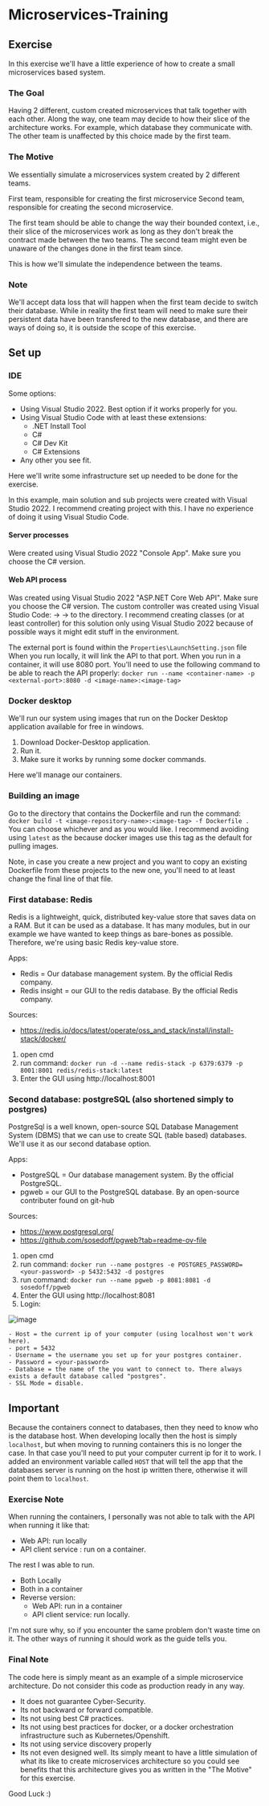 # Microservices-Training

## Exercise

In this exercise we'll have a little experience of how to create a small microservices based system.

### The Goal

Having 2 different, custom created microservices that talk together with each other.
Along the way, one team may decide to how their slice of the architecture works. For example, which database they communicate with.
The other team is unaffected by this choice made by the first team.

### The Motive

We essentially simulate a microservices system created by 2 different teams.

First team, responsible for creating the first microservice
Second team, responsible for creating the second microservice.

The first team should be able to change the way their bounded context, i.e., their slice of the microservices work as long as they don't break the contract made between the two teams. The second team might even be unaware of the changes done in the first team since.

This is how we'll simulate the independence between the teams.

### Note

We'll accept data loss that will happen when the first team decide to switch their database. While in reality the first team will need to make sure their persistent data have been transfered to the new database, and there are ways of doing so, it is outside the scope of this exercise.

## Set up

### IDE

Some options:
- Using Visual Studio 2022. Best option if it works properly for you.
- Using Visual Studio Code with at least these extensions:
    - .NET Install Tool
    - C#
    - C# Dev Kit
    - C# Extensions
- Any other you see fit.

Here we'll write some infrastructure set up needed to be done for the exercise.

In this example, main solution and sub projects were created with Visual Studio 2022.
I recommend creating project with this. I have no experience of doing it using Visual Studio Code.

#### Server processes
Were created using Visual Studio 2022 "Console App". Make sure you choose the C# version.

#### Web API process
Was created using Visual Studio 2022 "ASP.NET Core Web API". Make sure you choose the C# version.
The custom controller was created using Visual Studio Code: <add> -> <controller> -> <empty controller> to the directory.
I recommend creating classes (or at least controller) for this solution only using Visual Studio 2022 because of possible ways it might edit stuff in the environment.

The external port is found within the `Properties\LaunchSetting.json` file
When you run locally, it will link the API to that port.
When you run in a container, it will use 8080 port. You'll need to use the following command to be able to reach the API properly:
`docker run --name <container-name> -p <external-port>:8080 -d <image-name>:<image-tag>`

### Docker desktop

We'll run our system using images that run on the Docker Desktop application available for free in windows.

1) Download Docker-Desktop application.
2) Run it.
3) Make sure it works by running some docker commands.

Here we'll manage our containers.

### Building an image
Go to the directory that contains the Dockerfile and run the command:
`docker build -t <image-repository-name>:<image-tag> -f Dockerfile .`
You can choose whichever <image-repository-name> and <image-tag> as you would like. I recommend avoiding using `latest` as the <image-tag> because docker images use this tag as the default for pulling images.

Note, in case you create a new project and you want to copy an existing Dockerfile from these projects to the new one, you'll need to at least change the final line of that file.

### First database: Redis

Redis is a lightweight, quick, distributed key-value store that saves data on a RAM. But it can be used as a database. It has many modules, but in our example we have wanted to keep things as bare-bones as possible. Therefore, we're using basic Redis key-value store.

Apps:
- Redis = Our database management system. By the official Redis company.
- Redis insight = our GUI to the redis database. By the official Redis company.

Sources:
- https://redis.io/docs/latest/operate/oss_and_stack/install/install-stack/docker/

1) open cmd
2) run command: `docker run -d --name redis-stack -p 6379:6379 -p 8001:8001 redis/redis-stack:latest`
3) Enter the GUI using http://localhost:8001

### Second database: postgreSQL (also shortened simply to postgres)

PostgreSql is a well known, open-source SQL Database Management System (DBMS) that we can use to create SQL (table based) databases. We'll use it as our second database option.

Apps:
- PostgreSQL = Our database management system. By the official PostgreSQL.
- pgweb = our GUI to the PostgreSQL database. By an open-source contributer found on git-hub

Sources:
- https://www.postgresql.org/
- https://github.com/sosedoff/pgweb?tab=readme-ov-file

1) open cmd
2) run command: `docker run --name postgres -e POSTGRES_PASSWORD=<your-password> -p 5432:5432 -d postgres`
3) run command: `docker run --name pgweb -p 8081:8081 -d sosedoff/pgweb`
4) Enter the GUI using http://localhost:8081
5) Login:

![image](https://github.com/user-attachments/assets/9ff10f9d-a9fa-4069-8d1d-3f94ba6b280f)

    - Host = the current ip of your computer (using localhost won't work here).
    - port = 5432
    - Username = the username you set up for your postgres container.
    - Password = <your-password>
    - Database = the name of the you want to connect to. There always exists a default database called "postgres".
    - SSL Mode = disable.

## Important

Because the containers connect to databases, then they need to know who is the database host. When developing locally then the host is simply `localhost`, but when moving to running containers this is no longer the case.
In that case you'll need to put your computer current ip for it to work.
I added an environment variable called `HOST` that will tell the app that the databases server is running on the host ip written there, otherwise it will point them to `localhost`.


### Exercise Note
When running the containers, I personally was not able to talk with the API when running it like that:
- Web API: run locally
- API client service : run on a container.

The rest I was able to run.
- Both Locally
- Both in a container
- Reverse version:
    - Web API: run in a container
    - API client service: run locally.

I'm not sure why, so if you encounter the same problem don't waste time on it. The other ways of running it should work as the guide tells you.

### Final Note

The code here is simply meant as an example of a simple microservice architecture. Do not consider this code as production ready in any way.
- It does not guarantee Cyber-Security.
- Its not backward or forward compatible.
- Its not using best C# practices.
- Its not using best practices for docker, or a docker orchestration infrastructure such as Kubernetes/Openshift.
- Its not using service discovery properly
- Its not even designed well.
Its simply meant to have a little simulation of what its like to create microservices architecture so you could see benefits that this architecture gives you as written in the "The Motive" for this exercise.

Good Luck :)
